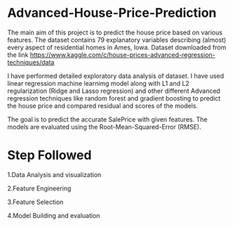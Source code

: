 # Advanced-House-Price-Prediction
The main aim of this project is to predict the house price based on various features.
The dataset contains 79 explanatory variables describing (almost) every aspect of residential homes in Ames, Iowa. 
Dataset downloaded from the link https://www.kaggle.com/c/house-prices-advanced-regression-techniques/data

I have performed detailed exploratory data analysis of dataset. I have used linear regression machine learnimg model along with L1 and L2 regularization (Ridge and Lasso regression) and other different Advanced regression techniques like random forest and gradient boosting to predict the house price and compared residual and scores of the models.

The goal is to predict the accurate SalePrice with given features. The models are evaluated using the Root-Mean-Squared-Error (RMSE).

# Step Followed 
1.Data Analysis and visualization

2.Feature Engineering

3.Feature Selection

4.Model Building and evaluation 
